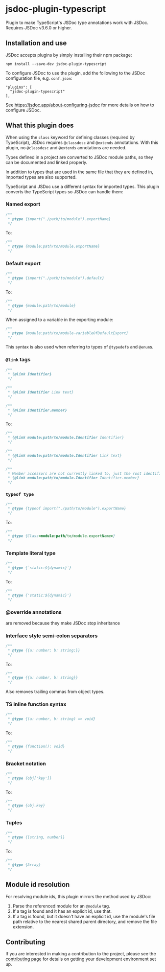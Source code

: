 # jsdoc-plugin-typescript

Plugin to make TypeScript's JSDoc type annotations work with JSDoc. Requires JSDoc v3.6.0 or higher.

## Installation and use

JSDoc accepts plugins by simply installing their npm package:

    npm install --save-dev jsdoc-plugin-typescript

To configure JSDoc to use the plugin, add the following to the JSDoc configuration file, e.g. `conf.json`:

```jsonc
"plugins": [
  "jsdoc-plugin-typescript"
],
```

See https://jsdoc.app/about-configuring-jsdoc for more details on how to configure JSDoc.

## What this plugin does

When using the `class` keyword for defining classes (required by TypeScript), JSDoc requires `@classdesc` and `@extends` annotations. With this plugin, no `@classdesc` and `@extends` annotations are needed.

Types defined in a project are converted to JSDoc module paths, so they can be documented and linked properly.

In addition to types that are used in the same file that they are defined in, imported types are also supported.

TypeScript and JSDoc use a different syntax for imported types. This plugin converts the TypeScript types so JSDoc can handle them:

### Named export

```js
/**
 * @type {import("./path/to/module").exportName}
 */
```

To:

```js
/**
 * @type {module:path/to/module.exportName}
 */
```

### Default export

```js
/**
 * @type {import("./path/to/module").default}
 */
```

To:

```js
/**
 * @type {module:path/to/module}
 */
```

When assigned to a variable in the exporting module:

```js
/**
 * @type {module:path/to/module~variableOfDefaultExport}
 */
```

This syntax is also used when referring to types of `@typedef`s and `@enum`s.

### `@link` tags

```js
/**
 * {@link Identifier}
 */

/**
 * {@link Identifier Link text}
 */

/**
 * {@link Identifier.member}
 */
```

To:

```js
/**
 * {@link module:path/to/module.Identifier Identifier}
 */

/**
 * {@link module:path/to/module.Identifier Link text}
 */

/**
 * Member accessors are not currently linked to, just the root identifier:
 * {@link module:path/to/module.Identifier Identifier.member}
 */
```

### `typeof type`

```js
/**
 * @type {typeof import("./path/to/module").exportName}
 */
```

To:

```js
/**
 * @type {Class<module:path/to/module.exportName>}
 */
```

### Template literal type

```js
/**
 * @type {`static:${dynamic}`}
 */
```

To:

```js
/**
 * @type {'static:${dynamic}'}
 */
```

### @override annotations

are removed because they make JSDoc stop inheritance

### Interface style semi-colon separators

```js
/**
 * @type {{a: number; b: string;}}
 */
```

To:

```js
/**
 * @type {{a: number, b: string}}
 */
```

Also removes trailing commas from object types.

### TS inline function syntax

```js
/**
 * @type {(a: number, b: string) => void}
 */
```

To:

```js
/**
 * @type {function(): void}
 */
```

### Bracket notation

```js
/**
 * @type {obj['key']}
 */
```

To:

```js
/**
 * @type {obj.key}
 */
```

### Tuples

```js
/**
 * @type {[string, number]}
 */
```

To:

```js
/**
 * @type {Array}
 */
```

## Module id resolution

For resolving module ids, this plugin mirrors the method used by JSDoc:

1. Parse the referenced module for an `@module` tag.
2. If a tag is found and it has an explicit id, use that.
3. If a tag is found, but it doesn't have an explicit id, use the module's file path relative to the nearest shared parent directory, and remove the file extension.

## Contributing

If you are interested in making a contribution to the project, please see the [contributing page](./contributing.md) for details on getting your development environment set up.

